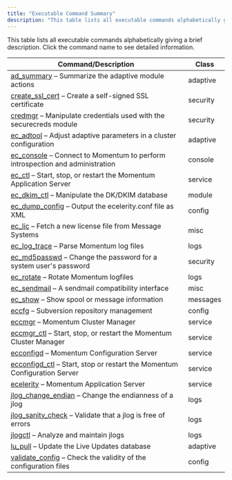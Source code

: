 ```yaml
---
title: "Executable Command Summary"
description: "This table lists all executable commands alphabetically giving a brief description Click the command name to see detailed information Table 68 1 Executable commands Command Description Class ad summary Summarize the adaptive module actions adaptive create ssl cert Create a self signed SSL certificate security credmgr Manipulate credentials used with..."
---
```


This table lists all executable commands alphabetically giving a brief description. Click the command name to see detailed information.

<a name="exe.commands-all"></a> 


| Command/Description | Class |
| --- | --- |
| [ad_summary](/momentum/4/executable/ad-summary) – Summarize the adaptive module actions | adaptive |
| [create_ssl_cert](/momentum/4/executable/create-ssl-cert) – Create a self-signed SSL certificate | security |
| [credmgr](/momentum/4/executable/credmgr) – Manipulate credentials used with the securecreds module | security |
| [ec_adtool](/momentum/4/executable/ec-adtool) – Adjust adaptive parameters in a cluster configuration | adaptive |
| [ec_console](/momentum/4/executable/ec-console) – Connect to Momentum to perform introspection and administration | console |
| [ec_ctl](/momentum/4/executable/ec-ctl) – Start, stop, or restart the Momentum Application Server | service |
| [ec_dkim_ctl](/momentum/4/executable/ec-dkim-ctl) – Manipulate the DK/DKIM database | module |
| [ec_dump_config](/momentum/4/executable/ec-dump-config) – Output the ecelerity.conf file as XML | config |
| [ec_lic](/momentum/4/executable/ec-lic) – Fetch a new license file from Message Systems | misc |
| [ec_log_trace](/momentum/4/executable/ec-log-trace) – Parse Momentum log files | logs |
| [ec_md5passwd](/momentum/4/executable/ec-md-5-passwd) – Change the password for a system user's password | security |
| [ec_rotate](/momentum/4/executable/ec-rotate) – Rotate Momentum logfiles | logs |
| [ec_sendmail](/momentum/4/executable/ec-sendmail) – A sendmail compatibility interface | misc |
| [ec_show](/momentum/4/executable/ec-show) – Show spool or message information | messages |
| [eccfg](/momentum/4/executable/eccfg) – Subversion repository management | config |
| [eccmgr](/momentum/4/executable/eccmgr) – Momentum Cluster Manager | service |
| [eccmgr_ctl](/momentum/4/executable/eccmgr-ctl) – Start, stop, or restart the Momentum Cluster Manager | service |
| [ecconfigd](/momentum/4/executable/ecconfigd) – Momentum Configuration Server | service |
| [ecconfigd_ctl](/momentum/4/executable/ecconfigd-ctl) – Start, stop or restart the Momentum Configuration Server | service |
| [ecelerity](/momentum/4/executable/ecelerity) – Momentum Application Server | service |
| [jlog_change_endian](/momentum/4/executable/jlog-change-endian) – Change the endianness of a jlog | logs |
| [jlog_sanity_check](/momentum/4/executable/jlog-sanity-check) – Validate that a jlog is free of errors | logs |
| [jlogctl](/momentum/4/executable/jlogctl) – Analyze and maintain jlogs | logs |
| [lu_pull](/momentum/4/executable/lu-pull) – Update the Live Updates database | adaptive |
| [validate_config](/momentum/4/executable/validate-config) – Check the validity of the configuration files | config |